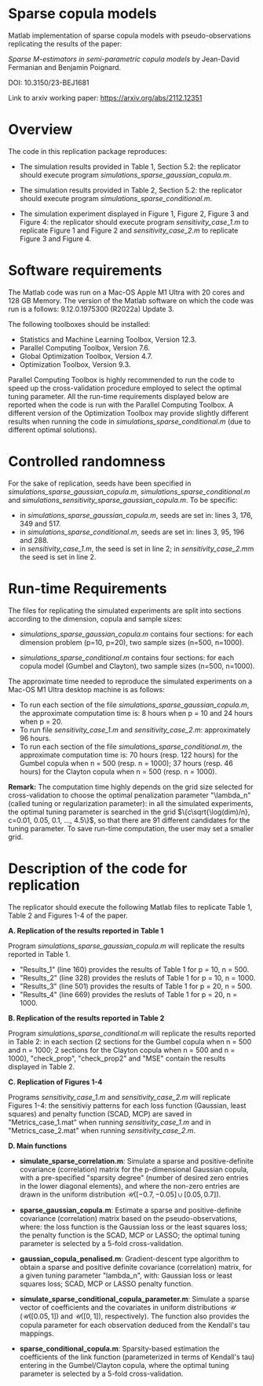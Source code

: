 
# Sparse copula models

Matlab implementation of sparse copula models with pseudo-observations replicating the results of the paper:

*Sparse M-estimators in semi-parametric copula models* by Jean-David Fermanian and Benjamin Poignard.

DOI: 10.3150/23-BEJ1681

Link to arxiv working paper:  https://arxiv.org/abs/2112.12351


# Overview

The code in this replication package reproduces:

- The simulation results provided in Table 1, Section 5.2: the replicator should execute program *simulations_sparse_gaussian_copula.m*.  

- The simulation results provided in Table 2, Section 5.2: the replicator should execute program *simulations_sparse_conditional.m*.  

- The simulation experiment displayed in Figure 1, Figure 2, Figure 3 and Figure 4: the replicator should execute program *sensitivity_case_1.m* to replicate Figure 1 and Figure 2 and *sensitivity_case_2.m* to replicate Figure 3 and Figure 4. 

# Software requirements

The Matlab code was run on a Mac-OS Apple M1 Ultra with 20 cores and 128 GB Memory. The version of the Matlab software on which the code was run is a follows: 9.12.0.1975300 (R2022a) Update 3. 

The following toolboxes should be installed:

- Statistics and Machine Learning Toolbox, Version 12.3.
- Parallel Computing Toolbox, Version 7.6.
- Global Optimization Toolbox, Version 4.7.
- Optimization Toolbox, Version 9.3.

Parallel Computing Toolbox is highly recommended to run the code to speed up the cross-validation procedure employed to select the optimal tuning parameter. All the run-time requirements displayed below are reported when the code is run with the Parallel Computing Toolbox. A different version of the Optimization Toolbox may provide slightly different results when running the code in *simulations_sparse_conditional.m* (due to different optimal solutions).

# Controlled randomness

For the sake of replication, seeds have been specified in *simulations_sparse_gaussian_copula.m*, *simulations_sparse_conditional.m* and *simulations_sensitivity_sparse_gaussian_copula.m*. To be specific:
- in *simulations_sparse_gaussian_copula.m*, seeds are set in: lines 3, 176, 349 and 517.
- in *simulations_sparse_conditional.m*, seeds are set in: lines 3, 95, 196 and 288.
- in *sensitivity_case_1.m*, the seed is set in line 2; in *sensitivity_case_2.m*m the seed is set in line 2.

# Run-time Requirements

The files for replicating the simulated experiments are split into sections according to the dimension, copula and sample sizes:

- *simulations_sparse_gaussian_copula.m* contains four sections: for each dimension problem (p=10, p=20), two sample sizes (n=500, n=1000).

- *simulations_sparse_conditional.m* contains four sections: for each copula model (Gumbel and Clayton), two sample sizes (n=500, n=1000).

The approximate time needed to reproduce the simulated experiments on a Mac-OS M1 Ultra desktop machine is as follows:

- To run each section of the file *simulations_sparse_gaussian_copula.m*, the approximate computation time is: 8 hours when p = 10 and 24 hours when p = 20. 
- To run file *sensitivity_case_1.m* and *sensitivity_case_2.m*: approximately 96 hours.
- To run each section of the file *simulations_sparse_conditional.m*, the approximate computation time is: 70 hours (resp. 122 hours) for the Gumbel copula when n = 500 (resp. n = 1000); 37 hours (resp. 46 hours) for the Clayton copula when n = 500 (resp. n = 1000).

**Remark:** The computation time highly depends on the grid size selected for cross-validation to choose the optimal penalization parameter "\lambda_n" (called tuning or regularization parameter): in all the simulated experiments, the optimal tuning parameter is searched in the grid $\{c\sqrt{\log(dim)/n}, c=0.01, 0.05, 0.1, ..., 4.5\}$, so that there are $91$ different candidates for the tuning parameter.
To save run-time computation, the user may set a smaller grid.

# Description of the code for replication

The replicator should execute the following Matlab files to replicate Table 1, Table 2 and Figures 1-4 of the paper.

**A. Replication of the results reported in Table 1**

Program *simulations_sparse_gaussian_copula.m* will replicate the results reported in Table 1. 
  - "Results_1" (line 160) provides the results of Table 1 for p = 10, n = 500.
  - "Results_2" (line 328) provides the resluts of Table 1 for p = 10, n = 1000.
  - "Results_3" (line 501) provides the results of Table 1 for p = 20, n = 500.
  - "Results_4" (line 669) provides the resluts of Table 1 for p = 20, n = 1000.

**B. Replication of the results reported in Table 2**

Program *simulations_sparse_conditional.m* will replicate the results reported in Table 2: in each section (2 sections for the Gumbel copula when n = 500 and n = 1000; 2 sections for the Clayton copula when n = 500 and n = 1000), "check_prop", "check_prop2" and "MSE" contain the results displayed in Table 2.

**C. Replication of Figures 1-4**

Programs *sensitivity_case_1.m* and *sensitivity_case_2.m* will replicate Figures 1-4: the sensitiviy patterns for each loss function (Gaussian, least squares) and penalty function (SCAD, MCP) are saved in "Metrics_case_1.mat" when running *sensitivity_case_1.m* and in "Metrics_case_2.mat" when running *sensitivity_case_2.m*.

**D. Main functions**

- **simulate_sparse_correlation.m**:
Simulate a sparse and positive-definite covariance (correlation) matrix for the p-dimensional Gaussian copula, with a pre-specified "sparsity degree" (number of desired zero entries in the lower diagonal elements), and where the non-zero entries are drawn in the uniform distribution $\mathcal{U}([-0.7,-0.05]\cup[0.05,0.7])$. 

- **sparse_gaussian_copula.m**:
Estimate a sparse and positive-definite covariance (correlation) matrix based on the pseudo-observations, where: the loss function is the Gaussian loss or the least squares loss; the penalty function is the SCAD, MCP or LASSO; the optimal tuning parameter is selected by a 5-fold cross-validation.

- **gaussian_copula_penalised.m**:
Gradient-descent type algorithm to obtain a sparse and positive definite covariance (correlation) matrix, for a given tuning parameter "lambda_n", with: Gaussian loss or least squares loss; SCAD, MCP or LASSO penalty function.

- **simulate_sparse_conditional_copula_parameter.m**:
Simulate a sparse vector of coefficients and the covariates in uniform distributions $\mathcal{U}$ ($\mathcal{U}([0.05,1])$ and $\mathcal{U}([0,1])$, respectively). The function also provides the copula parameter for each observation deduced from the Kendall's tau mappings.

- **sparse_conditional_copula.m**:
Sparsity-based estimation the coefficients of the link function (parameterized in terms of Kendall's tau) entering in the Gumbel/Clayton copula, where the optimal tuning parameter is selected by a 5-fold cross-validation.

